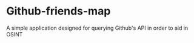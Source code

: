 # Github-friends-map
A simple application designed for querying Github's API in order to aid in OSINT
